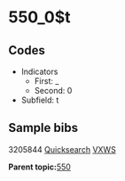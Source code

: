 # 550\_0$t

## Codes

-   Indicators
    -   First: \_
    -   Second: 0
-   Subfield: t

## Sample bibs

3205844 [Quicksearch](https://search.library.yale.edu/catalog/3205844) [VXWS](http://prodorbis.library.yale.edu:7014/vxws/GetHoldingsService?bibId=3205844)

**Parent topic:**[550](../../tags/550/550.md)

